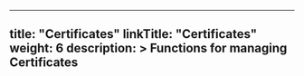 
---
title: "Certificates"
linkTitle: "Certificates"
weight: 6
description: >
  Functions for managing Certificates
---
